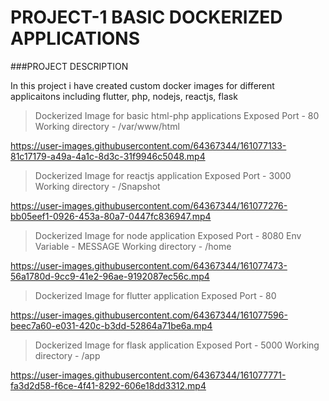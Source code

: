 # PROJECT-1 BASIC DOCKERIZED APPLICATIONS

###PROJECT DESCRIPTION

In this project i have created custom docker images for different applicaitons including flutter, php, nodejs, reactjs, flask

> Dockerized Image for basic html-php applications
> Exposed Port - 80
> Working directory - /var/www/html

https://user-images.githubusercontent.com/64367344/161077133-81c17179-a49a-4a1c-8d3c-31f9946c5048.mp4

> Dockerized Image for reactjs application
> Exposed Port - 3000
> Working directory - /Snapshot

https://user-images.githubusercontent.com/64367344/161077276-bb05eef1-0926-453a-80a7-0447fc836947.mp4

> Dockerized Image for node application
> Exposed Port - 8080
> Env Variable - MESSAGE
> Working directory - /home

https://user-images.githubusercontent.com/64367344/161077473-56a1780d-9cc9-41e2-96ae-9192087ec56c.mp4

> Dockerized Image for flutter application
> Exposed Port - 80

https://user-images.githubusercontent.com/64367344/161077596-beec7a60-e031-420c-b3dd-52864a71be6a.mp4

> Dockerized Image for flask application
> Exposed Port - 5000
> Working directory - /app

https://user-images.githubusercontent.com/64367344/161077771-fa3d2d58-f6ce-4f41-8292-606e18dd3312.mp4

